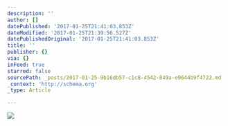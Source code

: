 ```yaml
---
description: ''
author: []
datePublished: '2017-01-25T21:41:03.853Z'
dateModified: '2017-01-25T21:39:56.527Z'
datePublishedOriginal: '2017-01-25T21:41:03.853Z'
title: ''
publisher: {}
via: {}
inFeed: true
starred: false
sourcePath: _posts/2017-01-25-9b16db57-c1c8-4542-849a-e9644b9f4722.md
_context: 'http://schema.org'
_type: Article

---
```

![](https://the-grid-user-content.s3-us-west-2.amazonaws.com/2fd6d331-f43a-4ca0-a583-a12264a456da.jpg)